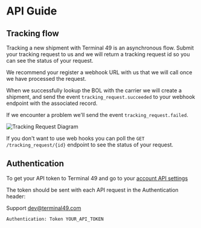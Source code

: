 # API Guide

## Tracking flow

Tracking a new shipment with Terminal 49 is an asynchronous flow. Submit your tracking request to us and we will return a tracking request id so you can see the status of your request.

We recommend your register a webhook URL with us that we will call once we have processed the request.

When we successfully lookup the BOL with the carrier we will create a shipment, and send the event `tracking_request.succeeded` to your webhook endpoint with the associated record. 

If we encounter a problem we'll send the event `tracking_request.failed`.

![Tracking Request Diagram](https://www.terminal49.com/api/docs/assets/images/create-shipment-flow.png  "Tracking Request Diagram")

If you don't want to use web hooks you can poll the `GET /tracking_request/{id}` endpoint to see the status of your request.

## Authentication

To get your API token to Terminal 49 and go to your [account API settings](https://app.terminal49.com/settings/api)

The token should be sent with each API request in the Authentication header:

Support dev@terminal49.com

```
Authentication: Token YOUR_API_TOKEN
```